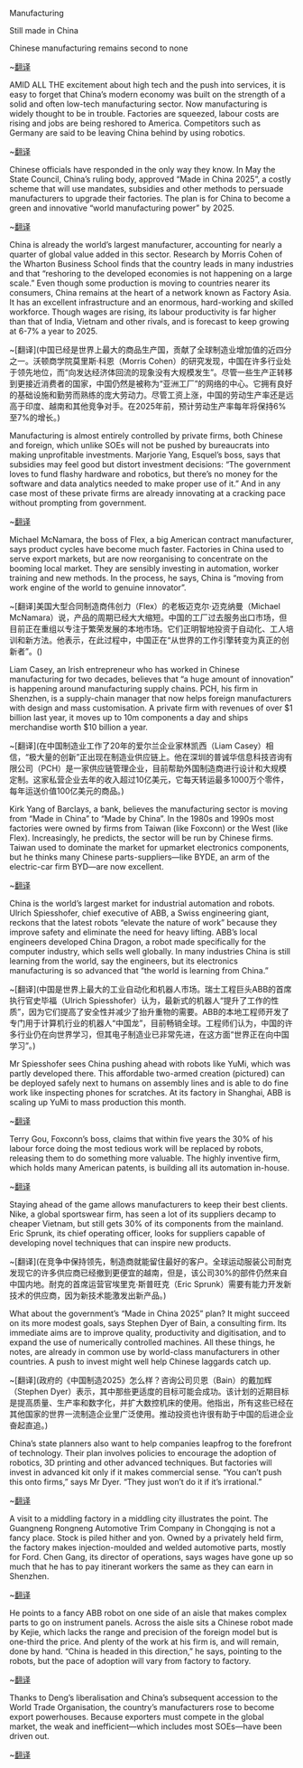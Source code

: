 Manufacturing

Still made in China

Chinese manufacturing remains second to none

~[翻译](制造业，依旧中国制造，中国制造业仍然首屈一指)

AMID ALL THE excitement about high tech and the push into services, it is easy to forget that China’s modern economy was built on the strength of a solid and often low-tech manufacturing sector. Now manufacturing is widely thought to be in trouble. Factories are squeezed, labour costs are rising and jobs are being reshored to America. Competitors such as Germany are said to be leaving China behind by using robotics.

~[翻译](在高科技和进军服务业引发的一片兴奋中，很容易会忘记，中国的现代经济是建立在坚实的同时又往往是低技术的制造业实力基础之上。现在，人们普遍认为制造业处于困境之中。工厂受到挤压，劳动力成本上升，工作回流美国。据说德国等竞争对手因为使用机器人已把中国抛在后头。)

Chinese officials have responded in the only way they know. In May the State Council, China’s ruling body, approved “Made in China 2025”, a costly scheme that will use mandates, subsidies and other methods to persuade manufacturers to upgrade their factories. The plan is for China to become a green and innovative “world manufacturing power” by 2025.

~[翻译](中国官员以他们所知的唯一办法来应对。今年5月，中国的行政机构国务院批准了《中国制造2025》。这个昂贵的计划将通过行政命令、补贴和其他方法来促使制造商升级工厂。该计划旨在使中国在2025年前成为环保、创新的“世界制造强国”。)

China is already the world’s largest manufacturer, accounting for nearly a quarter of global value added in this sector. Research by Morris Cohen of the Wharton Business School finds that the country leads in many industries and that “reshoring to the developed economies is not happening on a large scale.” Even though some production is moving to countries nearer its consumers, China remains at the heart of a network known as Factory Asia. It has an excellent infrastructure and an enormous, hard-working and skilled workforce. Though wages are rising, its labour productivity is far higher than that of India, Vietnam and other rivals, and is forecast to keep growing at 6-7% a year to 2025.

~[翻译](中国已经是世界上最大的商品生产国，贡献了全球制造业增加值的近四分之一。沃顿商学院莫里斯·科恩（Morris Cohen）的研究发现，中国在许多行业处于领先地位，而“向发达经济体回流的现象没有大规模发生”。尽管一些生产正转移到更接近消费者的国家，中国仍然是被称为“亚洲工厂”的网络的中心。它拥有良好的基础设施和勤劳而熟练的庞大劳动力。尽管工资上涨，中国的劳动生产率还是远高于印度、越南和其他竞争对手。在2025年前，预计劳动生产率每年将保持6%至7%的增长。)


Manufacturing is almost entirely controlled by private firms, both Chinese and foreign, which unlike SOEs will not be pushed by bureaucrats into making unprofitable investments. Marjorie Yang, Esquel’s boss, says that subsidies may feel good but distort investment decisions: “The government loves to fund flashy hardware and robotics, but there’s no money for the software and data analytics needed to make proper use of it.” And in any case most of these private firms are already innovating at a cracking pace without prompting from government.

~[翻译](制造业几乎完全由中外私营企业控制。与国有企业不同，它们不会因官僚施压而做无利可图的投资。溢达集团老板杨敏德认为，补贴可能让人感觉良好，但它扭曲投资决策：“政府喜欢资助华而不实的硬件和机器人，却没有把钱投到正确使用这些东西所需的软件和数据分析上。”而且无论如何，在没有政府敦促的情况下，大多数私营企业已经在飞速创新了。)


Michael McNamara, the boss of Flex, a big American contract manufacturer, says product cycles have become much faster. Factories in China used to serve export markets, but are now reorganising to concentrate on the booming local market. They are sensibly investing in automation, worker training and new methods. In the process, he says, China is “moving from work engine of the world to genuine innovator”.

~[翻译]美国大型合同制造商伟创力（Flex）的老板迈克尔·迈克纳曼（Michael McNamara）说，产品的周期已经大大缩短。中国的工厂过去服务出口市场，但目前正在重组以专注于繁荣发展的本地市场。它们正明智地投资于自动化、工人培训和新方法。他表示，在此过程中，中国正在“从世界的工作引擎转变为真正的创新者”。()


Liam Casey, an Irish entrepreneur who has worked in Chinese manufacturing for two decades, believes that “a huge amount of innovation” is happening around manufacturing supply chains. PCH, his firm in Shenzhen, is a supply-chain manager that now helps foreign manufacturers with design and mass customisation. A private firm with revenues of over $1 billion last year, it moves up to 10m components a day and ships merchandise worth $10 billion a year.

~[翻译](在中国制造业工作了20年的爱尔兰企业家林凯西（Liam Casey）相信，“极大量的创新”正出现在制造业供应链上。他在深圳的普诚华信息科技咨询有限公司（PCH）是一家供应链管理企业，目前帮助外国制造商进行设计和大规模定制。这家私营企业去年的收入超过10亿美元，它每天转运最多1000万个零件，每年运送价值100亿美元的商品。)


Kirk Yang of Barclays, a bank, believes the manufacturing sector is moving from “Made in China” to “Made by China”. In the 1980s and 1990s most factories were owned by firms from Taiwan (like Foxconn) or the West (like Flex). Increasingly, he predicts, the sector will be run by Chinese firms. Taiwan used to dominate the market for upmarket electronics components, but he thinks many Chinese parts-suppliers—like BYDE, an arm of the electric-car firm BYD—are now excellent.


~[翻译](巴克莱银行的杨应超相信，制造业正在从“中国制造”转型为“中国创造”。在上世纪八九十年代，大多数工厂都是台资（如富士康）或者外资（如伟创力）。他预测，越来越多行业将由中资企业主导。台湾曾经称霸高端电子元器件市场，但杨应超认为，中国许多零部件供应商现在都很优秀，例如电动汽车厂商比亚迪的分支机构比亚迪电子（国际）有限公司。)


China is the world’s largest market for industrial automation and robots. Ulrich Spiesshofer, chief executive of ABB, a Swiss engineering giant, reckons that the latest robots “elevate the nature of work” because they improve safety and eliminate the need for heavy lifting. ABB’s local engineers developed China Dragon, a robot made specifically for the computer industry, which sells well globally. In many industries China is still learning from the world, say the engineers, but its electronics manufacturing is so advanced that “the world is learning from China.”


~[翻译](中国是世界上最大的工业自动化和机器人市场。瑞士工程巨头ABB的首席执行官史毕福（Ulrich Spiesshofer）认为，最新式的机器人“提升了工作的性质”，因为它们提高了安全性并减少了抬升重物的需要。ABB的本地工程师开发了专门用于计算机行业的机器人“中国龙”，目前畅销全球。工程师们认为，中国的许多行业仍在向世界学习，但其电子制造业已非常先进，在这方面“世界正在向中国学习”。)


Mr Spiesshofer sees China pushing ahead with robots like YuMi, which was partly developed there. This affordable two-armed creation (pictured) can be deployed safely next to humans on assembly lines and is able to do fine work like inspecting phones for scratches. At its factory in Shanghai, ABB is scaling up YuMi to mass production this month.

~[翻译](史毕福见证了中国推进机器人的历程，比如说YuMi的一部分研发工作就在中国进行。这款价格适中的双臂机器人（如图）能安全放置在装配线工人身旁，并能做精细的工作，如检查手机的划痕。ABB本月正在上海的工厂内将YuMi推入量产。)


Terry Gou, Foxconn’s boss, claims that within five years the 30% of his labour force doing the most tedious work will be replaced by robots, releasing them to do something more valuable. The highly inventive firm, which holds many American patents, is building all its automation in-house.

~[翻译](富士康的老板郭台铭断言，五年之内，机器人将取代公司里30%的工人来承担最乏味的工作，把工人解放出来做一些更有价值的事。这家极富创造力的公司拥有很多美国专利，正在打造的自动化系统全部在公司内部开发。)


Staying ahead of the game allows manufacturers to keep their best clients. Nike, a global sportswear firm, has seen a lot of its suppliers decamp to cheaper Vietnam, but still gets 30% of its components from the mainland. Eric Sprunk, its chief operating officer, looks for suppliers capable of developing novel techniques that can inspire new products.

~[翻译](在竞争中保持领先，制造商就能留住最好的客户。全球运动服装公司耐克发现它的许多供应商已经撤到更便宜的越南，但是，该公司30%的部件仍然来自中国内地。耐克的首席运营官埃里克·斯普旺克（Eric Sprunk）需要有能力开发新技术的供应商，因为新技术能激发出新产品。)


What about the government’s “Made in China 2025” plan? It might succeed on its more modest goals, says Stephen Dyer of Bain, a consulting firm. Its immediate aims are to improve quality, productivity and digitisation, and to expand the use of numerically controlled machines. All these things, he notes, are already in common use by world-class manufacturers in other countries. A push to invest might well help Chinese laggards catch up.

~[翻译](政府的《中国制造2025》怎么样？咨询公司贝恩（Bain）的戴加辉（Stephen Dyer）表示，其中那些更适度的目标可能会成功。该计划的近期目标是提高质量、生产率和数字化，并扩大数控机床的使用。他指出，所有这些已经在其他国家的世界一流制造企业里广泛使用。推动投资也许很有助于中国的后进企业奋起直追。)


China’s state planners also want to help companies leapfrog to the forefront of technology. Their plan involves policies to encourage the adoption of robotics, 3D printing and other advanced techniques. But factories will invest in advanced kit only if it makes commercial sense. “You can’t push this onto firms,” says Mr Dyer. “They just won’t do it if it’s irrational.”

~[翻译](中国政府的计划制定者也希望帮助企业跨越至技术前沿。他们的计划包括了鼓励采用机器人技术、3D打印和其他先进技术的政策。但是，工厂只会在符合商业利益的情况下才投资先进设备。戴加辉表示：“你不能催着公司投资。如果不合理的话，它们就不会做。”)


A visit to a middling factory in a middling city illustrates the point. The Guangneng Rongneng Automotive Trim Company in Chongqing is not a fancy place. Stock is piled hither and yon. Owned by a privately held firm, the factory makes injection-moulded and welded automotive parts, mostly for Ford. Chen Gang, its director of operations, says wages have gone up so much that he has to pay itinerant workers the same as they can earn in Shenzhen.

~[翻译](这一点在记者走访的一家工厂里得到验证。重庆光能荣能汽车配件有限公司是位于中等城市里的一家普通工厂。这不是一个光鲜的地方，存货四处堆放。工厂属于一家私人控股公司，生产注塑成型和焊接汽车零部件，主要供货给福特。运营总监陈刚（音译）说，工资已经涨了很多，他必须给外地工人开出与在深圳相当的工资。)



He points to a fancy ABB robot on one side of an aisle that makes complex parts to go on instrument panels. Across the aisle sits a Chinese robot made by Kejie, which lacks the range and precision of the foreign model but is one-third the price. And plenty of the work at his firm is, and will remain, done by hand. “China is headed in this direction,” he says, pointing to the robots, but the pace of adoption will vary from factory to factory.

~[翻译](他指了指过道一侧一个生产仪表板用复杂零件的奇特机器人，由ABB制造。过道的另一侧放着一个由广东科杰公司生产的机器人，它的动作范围和精度不及ABB机器人，但价格仅为后者的三分之一。这家公司的大量工作仍由手工完成，未来亦会是如此。“中国正朝着这个方向发展。”他指着机器人说，但是采纳的速度在工厂间各不相同。)





Thanks to Deng’s liberalisation and China’s subsequent accession to the World Trade Organisation, the country’s manufacturers rose to become export powerhouses. Because exporters must compete in the global market, the weak and inefficient—which includes most SOEs—have been driven out.

~[翻译](得益于邓小平推行的经济自由化以及中国随后加入世贸组织，中国制造商已经崛起成为出口大户。由于出口商必须在全球市场上竞争，那些竞争力弱又低效的企业已被踢出局，其中包括大多数国有企业。)